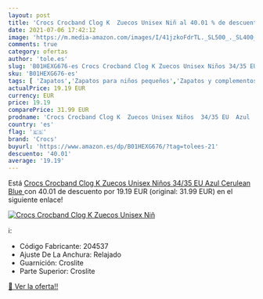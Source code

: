 ```yaml
---
layout: post
title: 'Crocs Crocband Clog K  Zuecos Unisex Niñ al 40.01 % de descuento'
date: 2021-07-06 17:42:12
image: 'https://m.media-amazon.com/images/I/41jzkoFdrTL._SL500_._SL400_.jpg'
comments: true
category: ofertas
author: 'tole.es'
slug: 'B01HEXG676-es Crocs Crocband Clog K Zuecos Unisex Niños 34/35 EU Azul...'
sku: 'B01HEXG676-es'
tags: [ 'Zapatos','Zapatos para niños pequeños','Zapatos y complementos','Zuecos y mules para niño','crocs','zuecos', ]
actualPrice: 19.19 EUR
currency: EUR
price: 19.19
comparePrice: 31.99 EUR
prodname: 'Crocs Crocband Clog K  Zuecos Unisex Niños  34/35 EU  Azul  Cerulean Blue '
country: 'es'
flag: '🇪🇸'
brand: 'Crocs'
buyurl: 'https://www.amazon.es/dp/B01HEXG676/?tag=tolees-21'
descuento: '40.01'
average: '19.19'
---
```


Está [Crocs Crocband Clog K  Zuecos Unisex Niños  34/35 EU  Azul  Cerulean Blue ](https://www.amazon.es/dp/B01HEXG676/?tag=tolees-21) con 40.01 de descuento por 19.19 EUR (original: 31.99 EUR) en el siguiente enlace!

[![Crocs Crocband Clog K  Zuecos Unisex Niñ](https://m.media-amazon.com/images/I/41jzkoFdrTL._SL500_._SL400_.jpg)](https://www.amazon.es/dp/B01HEXG676/?tag=tolees-21)

ℹ️:

- Código Fabricante: 204537
- Ajuste De La Anchura: Relajado
- Guarnición: Croslite
- Parte Superior: Croslite

[🛒 Ver la oferta!!](https://www.amazon.es/dp/B01HEXG676/?tag=tolees-21)
